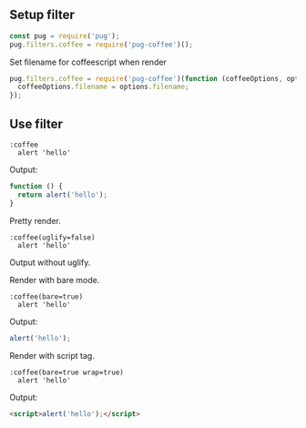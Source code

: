 ## Setup filter

```javascript
const pug = require('pug');
pug.filters.coffee = require('pug-coffee')();
```

Set filename for coffeescript when render

```javascript
pug.filters.coffee = require('pug-coffee')(function (coffeeOptions, options) {
  coffeeOptions.filename = options.filename;
});
```

## Use filter

```pug
:coffee
  alert 'hello'
```

Output:

```javascript
function () {
  return alert('hello');
}
```

Pretty render.

```pug
:coffee(uglify=false)
  alert 'hello'
```

Output without uglify.

Render with bare mode.

```pug
:coffee(bare=true)
  alert 'hello'
```

Output:

```javascript
alert('hello');
```

Render with script tag.

```pug
:coffee(bare=true wrap=true)
  alert 'hello'
```

Output:

```html
<script>alert('hello');</script>
```
